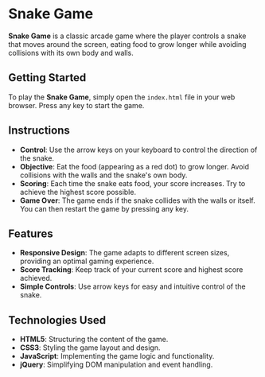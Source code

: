 # Snake Game

**Snake Game** is a classic arcade game where the player controls a snake that moves around the screen, eating food to grow longer while avoiding collisions with its own body and walls.

## Getting Started

To play the **Snake Game**, simply open the `index.html` file in your web browser. Press any key to start the game.

## Instructions

- **Control**: Use the arrow keys on your keyboard to control the direction of the snake.
- **Objective**: Eat the food (appearing as a red dot) to grow longer. Avoid collisions with the walls and the snake's own body.
- **Scoring**: Each time the snake eats food, your score increases. Try to achieve the highest score possible.
- **Game Over**: The game ends if the snake collides with the walls or itself. You can then restart the game by pressing any key.

## Features

- **Responsive Design**: The game adapts to different screen sizes, providing an optimal gaming experience.
- **Score Tracking**: Keep track of your current score and highest score achieved.
- **Simple Controls**: Use arrow keys for easy and intuitive control of the snake.

## Technologies Used

- **HTML5**: Structuring the content of the game.
- **CSS3**: Styling the game layout and design.
- **JavaScript**: Implementing the game logic and functionality.
- **jQuery**: Simplifying DOM manipulation and event handling.
